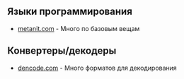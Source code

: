 
## Языки программирования 

- [metanit.com](https://metanit.com/) - Много по базовым вещам

## Конвертеры/декодеры

- [dencode.com](https://dencode.com/ru/string) - Много форматов для декодирования
